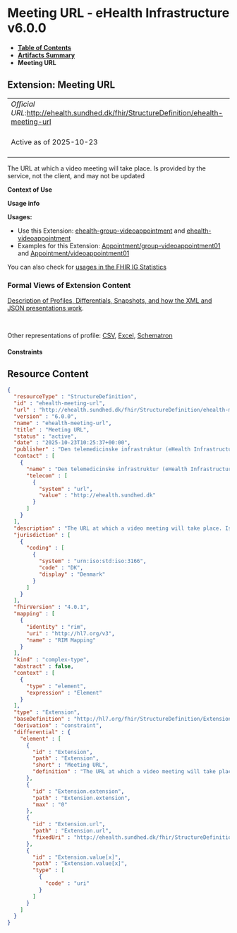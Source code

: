 # Meeting URL - eHealth Infrastructure v6.0.0

* [**Table of Contents**](toc.md)
* [**Artifacts Summary**](artifacts.md)
* **Meeting URL**

## Extension: Meeting URL 

| | |
| :--- | :--- |
| *Official URL*:http://ehealth.sundhed.dk/fhir/StructureDefinition/ehealth-meeting-url | *Version*:6.0.0 |
| Active as of 2025-10-23 | *Computable Name*:ehealth-meeting-url |

The URL at which a video meeting will take place. Is provided by the service, not the client, and may not be updated

**Context of Use**

**Usage info**

**Usages:**

* Use this Extension: [ehealth-group-videoappointment](StructureDefinition-ehealth-group-videoappointment.md) and [ehealth-videoappointment](StructureDefinition-ehealth-videoappointment.md)
* Examples for this Extension: [Appointment/group-videoappointment01](Appointment-group-videoappointment01.md) and [Appointment/videoappointment01](Appointment-videoappointment01.md)

You can also check for [usages in the FHIR IG Statistics](https://packages2.fhir.org/xig/dk.ehealth.sundhed.fhir.ig.core|current/StructureDefinition/ehealth-meeting-url)

### Formal Views of Extension Content

 [Description of Profiles, Differentials, Snapshots, and how the XML and JSON presentations work](http://build.fhir.org/ig/FHIR/ig-guidance/readingIgs.html#structure-definitions). 

 

Other representations of profile: [CSV](StructureDefinition-ehealth-meeting-url.csv), [Excel](StructureDefinition-ehealth-meeting-url.xlsx), [Schematron](StructureDefinition-ehealth-meeting-url.sch) 

#### Constraints



## Resource Content

```json
{
  "resourceType" : "StructureDefinition",
  "id" : "ehealth-meeting-url",
  "url" : "http://ehealth.sundhed.dk/fhir/StructureDefinition/ehealth-meeting-url",
  "version" : "6.0.0",
  "name" : "ehealth-meeting-url",
  "title" : "Meeting URL",
  "status" : "active",
  "date" : "2025-10-23T10:25:37+00:00",
  "publisher" : "Den telemedicinske infrastruktur (eHealth Infrastructure)",
  "contact" : [
    {
      "name" : "Den telemedicinske infrastruktur (eHealth Infrastructure)",
      "telecom" : [
        {
          "system" : "url",
          "value" : "http://ehealth.sundhed.dk"
        }
      ]
    }
  ],
  "description" : "The URL at which a video meeting will take place. Is provided by the service, not the client, and may not be updated",
  "jurisdiction" : [
    {
      "coding" : [
        {
          "system" : "urn:iso:std:iso:3166",
          "code" : "DK",
          "display" : "Denmark"
        }
      ]
    }
  ],
  "fhirVersion" : "4.0.1",
  "mapping" : [
    {
      "identity" : "rim",
      "uri" : "http://hl7.org/v3",
      "name" : "RIM Mapping"
    }
  ],
  "kind" : "complex-type",
  "abstract" : false,
  "context" : [
    {
      "type" : "element",
      "expression" : "Element"
    }
  ],
  "type" : "Extension",
  "baseDefinition" : "http://hl7.org/fhir/StructureDefinition/Extension",
  "derivation" : "constraint",
  "differential" : {
    "element" : [
      {
        "id" : "Extension",
        "path" : "Extension",
        "short" : "Meeting URL",
        "definition" : "The URL at which a video meeting will take place. Is provided by the service, not the client, and may not be updated"
      },
      {
        "id" : "Extension.extension",
        "path" : "Extension.extension",
        "max" : "0"
      },
      {
        "id" : "Extension.url",
        "path" : "Extension.url",
        "fixedUri" : "http://ehealth.sundhed.dk/fhir/StructureDefinition/ehealth-meeting-url"
      },
      {
        "id" : "Extension.value[x]",
        "path" : "Extension.value[x]",
        "type" : [
          {
            "code" : "uri"
          }
        ]
      }
    ]
  }
}

```
